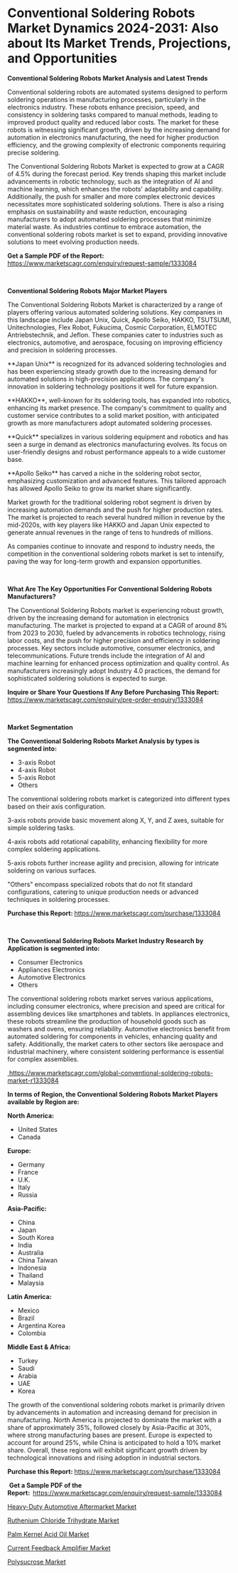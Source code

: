 <p><h1>Conventional Soldering Robots Market Dynamics 2024-2031: Also about Its Market Trends, Projections, and Opportunities</h1></p><p><strong>Conventional Soldering Robots Market Analysis and Latest Trends</strong></p>
<p><p>Conventional soldering robots are automated systems designed to perform soldering operations in manufacturing processes, particularly in the electronics industry. These robots enhance precision, speed, and consistency in soldering tasks compared to manual methods, leading to improved product quality and reduced labor costs. The market for these robots is witnessing significant growth, driven by the increasing demand for automation in electronics manufacturing, the need for higher production efficiency, and the growing complexity of electronic components requiring precise soldering.</p><p>The Conventional Soldering Robots Market is expected to grow at a CAGR of 4.5% during the forecast period. Key trends shaping this market include advancements in robotic technology, such as the integration of AI and machine learning, which enhances the robots' adaptability and capability. Additionally, the push for smaller and more complex electronic devices necessitates more sophisticated soldering solutions. There is also a rising emphasis on sustainability and waste reduction, encouraging manufacturers to adopt automated soldering processes that minimize material waste. As industries continue to embrace automation, the conventional soldering robots market is set to expand, providing innovative solutions to meet evolving production needs.</p></p>
<p><strong>Get a Sample PDF of the Report:&nbsp;</strong> <a href="https://www.marketscagr.com/enquiry/request-sample/1333084?utm_campaign=1884&utm_medium=2&utm_source=Github&utm_content=ia&utm_term=11122024&utm_id=conventional-soldering-robots">https://www.marketscagr.com/enquiry/request-sample/1333084</a></p>
<p>&nbsp;</p>
<p><strong>Conventional Soldering Robots Major Market Players</strong></p>
<p><p>The Conventional Soldering Robots Market is characterized by a range of players offering various automated soldering solutions. Key companies in this landscape include Japan Unix, Quick, Apollo Seiko, HAKKO, TSUTSUMI, Unitechnologies, Flex Robot, Fukucima, Cosmic Corporation, ELMOTEC Antriebstechnik, and Jeflon. These companies cater to industries such as electronics, automotive, and aerospace, focusing on improving efficiency and precision in soldering processes.</p><p>**Japan Unix** is recognized for its advanced soldering technologies and has been experiencing steady growth due to the increasing demand for automated solutions in high-precision applications. The company's innovation in soldering technology positions it well for future expansion.</p><p>**HAKKO**, well-known for its soldering tools, has expanded into robotics, enhancing its market presence. The company's commitment to quality and customer service contributes to a solid market position, with anticipated growth as more manufacturers adopt automated soldering processes.</p><p>**Quick** specializes in various soldering equipment and robotics and has seen a surge in demand as electronics manufacturing evolves. Its focus on user-friendly designs and robust performance appeals to a wide customer base.</p><p>**Apollo Seiko** has carved a niche in the soldering robot sector, emphasizing customization and advanced features. This tailored approach has allowed Apollo Seiko to grow its market share significantly.</p><p>Market growth for the traditional soldering robot segment is driven by increasing automation demands and the push for higher production rates. The market is projected to reach several hundred million in revenue by the mid-2020s, with key players like HAKKO and Japan Unix expected to generate annual revenues in the range of tens to hundreds of millions.</p><p>As companies continue to innovate and respond to industry needs, the competition in the conventional soldering robots market is set to intensify, paving the way for long-term growth and expansion opportunities.</p></p>
<p>&nbsp;</p>
<p><strong>What Are The Key Opportunities For Conventional Soldering Robots Manufacturers?</strong></p>
<p><p>The Conventional Soldering Robots market is experiencing robust growth, driven by the increasing demand for automation in electronics manufacturing. The market is projected to expand at a CAGR of around 8% from 2023 to 2030, fueled by advancements in robotics technology, rising labor costs, and the push for higher precision and efficiency in soldering processes. Key sectors include automotive, consumer electronics, and telecommunications. Future trends include the integration of AI and machine learning for enhanced process optimization and quality control. As manufacturers increasingly adopt Industry 4.0 practices, the demand for sophisticated soldering solutions is expected to surge.</p></p>
<p><strong>Inquire or Share Your Questions If Any Before Purchasing This Report:</strong> <a href="https://www.marketscagr.com/enquiry/pre-order-enquiry/1333084?utm_campaign=1884&utm_medium=2&utm_source=Github&utm_content=ia&utm_term=11122024&utm_id=conventional-soldering-robots">https://www.marketscagr.com/enquiry/pre-order-enquiry/1333084</a></p>
<p>&nbsp;</p>
<p><strong>Market Segmentation</strong></p>
<p><strong>The Conventional Soldering Robots Market Analysis by types is segmented into:</strong></p>
<p><ul><li>3-axis Robot</li><li>4-axis Robot</li><li>5-axis Robot</li><li>Others</li></ul></p>
<p><p>The conventional soldering robots market is categorized into different types based on their axis configuration. </p><p>3-axis robots provide basic movement along X, Y, and Z axes, suitable for simple soldering tasks. </p><p>4-axis robots add rotational capability, enhancing flexibility for more complex soldering applications. </p><p>5-axis robots further increase agility and precision, allowing for intricate soldering on various surfaces. </p><p>"Others" encompass specialized robots that do not fit standard configurations, catering to unique production needs or advanced techniques in soldering processes.</p></p>
<p><strong>Purchase this Report:&nbsp;</strong><a href="https://www.marketscagr.com/purchase/1333084?utm_campaign=1884&utm_medium=2&utm_source=Github&utm_content=ia&utm_term=11122024&utm_id=conventional-soldering-robots">https://www.marketscagr.com/purchase/1333084</a></p>
<p>&nbsp;</p>
<p><strong>The Conventional Soldering Robots Market Industry Research by Application is segmented into:</strong></p>
<p><ul><li>Consumer Electronics</li><li>Appliances Electronics</li><li>Automotive Electronics</li><li>Others</li></ul></p>
<p><p>The conventional soldering robots market serves various applications, including consumer electronics, where precision and speed are critical for assembling devices like smartphones and tablets. In appliances electronics, these robots streamline the production of household goods such as washers and ovens, ensuring reliability. Automotive electronics benefit from automated soldering for components in vehicles, enhancing quality and safety. Additionally, the market caters to other sectors like aerospace and industrial machinery, where consistent soldering performance is essential for complex assemblies.</p></p>
<p><a href="https://www.marketscagr.com/global-conventional-soldering-robots-market-r1333084?utm_campaign=1884&utm_medium=2&utm_source=Github&utm_content=ia&utm_term=11122024&utm_id=conventional-soldering-robots">&nbsp;https://www.marketscagr.com/global-conventional-soldering-robots-market-r1333084</a></p>
<p><strong>In terms of Region, the Conventional Soldering Robots Market Players available by Region are:</strong></p>
<p>
    <p> <strong> North America: </strong>
        <ul>
            <li>United States</li>
            <li>Canada</li>
        </ul>
        </p> 
    <p> <strong> Europe: </strong>
        <ul>
            <li>Germany</li>
            <li>France</li>
            <li>U.K.</li>
            <li>Italy</li>
            <li>Russia</li>
        </ul>
        </p> 
    <p> <strong> Asia-Pacific: </strong>
        <ul>
            <li>China</li>
            <li>Japan</li>
            <li>South Korea</li>
            <li>India</li>
            <li>Australia</li>
            <li>China Taiwan</li>
            <li>Indonesia</li>
            <li>Thailand</li>
            <li>Malaysia</li>
        </ul>
        </p> 
    <p> <strong> Latin America: </strong>
        <ul>
            <li>Mexico</li>
            <li>Brazil</li>
            <li>Argentina Korea</li>
            <li>Colombia</li>
        </ul>
        </p> 
    <p> <strong> Middle East & Africa: </strong>
        <ul>
            <li>Turkey</li>
            <li>Saudi</li>
            <li>Arabia</li>
            <li>UAE</li>
            <li>Korea</li>
        </ul>
    </p>
    </p>
<p><p>The growth of the conventional soldering robots market is primarily driven by advancements in automation and increasing demand for precision in manufacturing. North America is projected to dominate the market with a share of approximately 35%, followed closely by Asia-Pacific at 30%, where strong manufacturing bases are present. Europe is expected to account for around 25%, while China is anticipated to hold a 10% market share. Overall, these regions will exhibit significant growth driven by technological innovations and rising adoption in industrial sectors.</p></p>
<p><strong>Purchase this Report: </strong><a href="https://www.marketscagr.com/purchase/1333084?utm_campaign=1884&utm_medium=2&utm_source=Github&utm_content=ia&utm_term=11122024&utm_id=conventional-soldering-robots">https://www.marketscagr.com/purchase/1333084</a></p>
<p>&nbsp;<strong>Get a Sample PDF of the Report:&nbsp;&nbsp;</strong><a href="https://www.marketscagr.com/enquiry/request-sample/1333084?utm_campaign=1884&utm_medium=2&utm_source=Github&utm_content=ia&utm_term=11122024&utm_id=conventional-soldering-robots">https://www.marketscagr.com/enquiry/request-sample/1333084</a></p>
<p><strong></strong></p>
<p><p><a href="https://www.linkedin.com/pulse/heavy-duty-automotive-aftermarket-industry-forecast-gzowc?utm_campaign=1884&utm_medium=2&utm_source=Github&utm_content=ia&utm_term=11122024&utm_id=conventional-soldering-robots">Heavy-Duty Automotive Aftermarket Market</a></p><p><a href="https://www.linkedin.com/pulse/overview-clarion-insight-bmubc?utm_campaign=1884&utm_medium=2&utm_source=Github&utm_content=ia&utm_term=11122024&utm_id=conventional-soldering-robots">Ruthenium Chloride Trihydrate Market</a></p><p><a href="https://www.linkedin.com/pulse/p-factrackr-ho6he?utm_campaign=1884&utm_medium=2&utm_source=Github&utm_content=ia&utm_term=11122024&utm_id=conventional-soldering-robots">Palm Kernel Acid Oil Market</a></p><p><a href="https://www.linkedin.com/pulse/c-hannibex-sqmmf?utm_campaign=1884&utm_medium=2&utm_source=Github&utm_content=ia&utm_term=11122024&utm_id=conventional-soldering-robots">Current Feedback Amplifier Market</a></p><p><a href="https://www.linkedin.com/pulse/p-factrackr-ho6he?utm_campaign=1884&utm_medium=2&utm_source=Github&utm_content=ia&utm_term=11122024&utm_id=conventional-soldering-robots">Polysucrose Market</a></p></p>